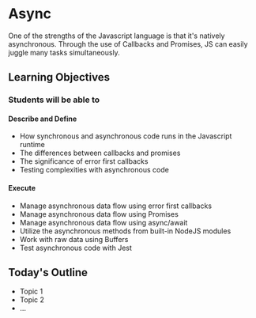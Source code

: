 # Async

One of the strengths of the Javascript language is that it's natively asynchronous. Through the use of Callbacks and Promises, JS can easily juggle many tasks simultaneously.

## Learning Objectives

### Students will be able to

#### Describe and Define

- How synchronous and asynchronous code runs in the Javascript runtime
- The differences between callbacks and promises
- The significance of error first callbacks
- Testing complexities with asynchronous code

#### Execute

- Manage asynchronous data flow using error first callbacks
- Manage asynchronous data flow using Promises
- Manage asynchronous data flow using async/await
- Utilize the asynchronous methods from built-in NodeJS modules
- Work with raw data using Buffers
- Test asynchronous code with Jest

## Today's Outline

<!-- To Be Completed By Instructor -->

- Topic 1
- Topic 2
- ...
